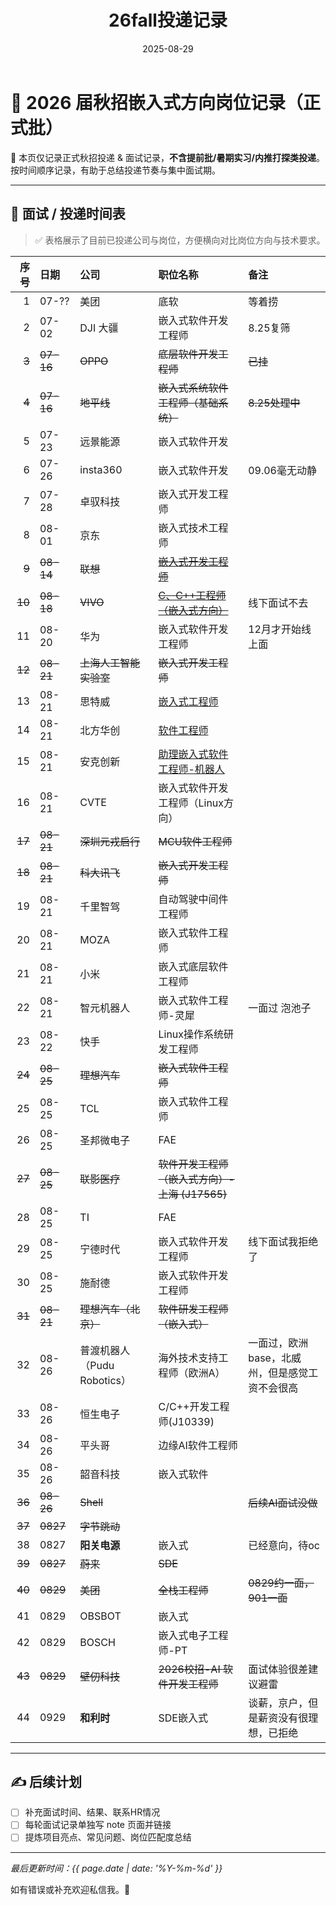 ﻿---
title: "26fall投递记录"
date: 2025-08-29
categories: Fall_Reviews
tags: [面经, 秋招, 嵌入式软件]
layout: note
excerpt: 只记录秋招正式批，不记录提前批。
---

# 🎯 2026 届秋招嵌入式方向岗位记录（正式批）

📌 本页仅记录正式秋招投递 & 面试记录，**不含提前批/暑期实习/内推打探类投递**。按时间顺序记录，有助于总结投递节奏与集中面试期。

---

## 📅 面试 / 投递时间表

> ✅ 表格展示了目前已投递公司与岗位，方便横向对比岗位方向与技术要求。

| 序号 | 日期   | 公司           | 职位名称 | 备注 |
| -:  | :----- | :------------- | :------ | :-- |
| 1   | 07-??  | 美团           | 底软    | 等着捞    |
| 2   | 07-02  | DJI 大疆       | 嵌入式软件开发工程师 | 8.25复筛 |
| ~~3~~ | ~~07-16~~ | ~~OPPO~~ | ~~底层软件开发工程师~~ | ~~已挂~~ |
| ~~4~~   | ~~07-16~~  | ~~地平线~~         | ~~嵌入式系统软件工程师（基础系统）~~  | ~~8.25处理中~~  |
| 5   | 07-23  | 远景能源       | 嵌入式软件开发        |     |
| 6   | 07-26  | insta360       | 嵌入式软件开发        | 09.06毫无动静    |
| 7   | 07-28  | 卓驭科技       | 嵌入式开发工程师      |     |
| 8   | 08-01  | 京东           | 嵌入式技术工程师      |     |
| ~~9~~   | ~~08-14~~  | ~~联想~~          | ~~[嵌入式开发工程师](https://talent.lenovo.com.cn/position/detail?id=1541)~~|     |
| ~~10~~  | ~~08-18~~  | ~~VIVO~~           | ~~[C、C++工程师（嵌入式方向）](https://hr-campus.vivo.com/campus/detail?jobAdId=b1d97aa0-54b7-4b13-902b-3b2b9a91afe2)~~ |   线下面试不去  |
| 11  | 08-20  | 华为           | 嵌入式软件开发工程师  | 12月才开始线上面    |
| ~~12~~  | ~~08-21~~  | ~~上海人工智能实验室~~ | ~~嵌入式开发工程师~~   |     |
| 13  | 08-21  | 思特威         | [嵌入式工程师](https://app.mokahr.com/campus_apply/smartsenstech1/56088?recommendCode=DS2xZPy3#/job/d097d867-f2cd-4bae-8fa9-d5efafce4a97) |     |
| 14  | 08-21  | 北方华创       | [软件工程师](https://career.naura.com/campus/detail?jobAdId=4bd4ef9b-7c7c-4d37-aea0-beb3bbe59afe) |     |
| 15  | 08-21  | 安克创新       | [助理嵌入式软件工程师-机器人](https://anker-in.jobs.feishu.cn/referral/campus/position/7539826644011534643/detail?token=NTsxNzU1MTYzOTU4NzIwOzc1MzgyOTk5MDU2NjkwMjE2OTk7NzUzODM2MDMzNDUwOTAxNzQwNzsxLzE) |     |
| 16  | 08-21  | CVTE           | 嵌入式软件开发工程师（Linux方向） |     |
| ~~17~~  | ~~08-21~~  | ~~深圳元戎启行~~   | ~~MCU软件工程师~~        |     |
| ~~18~~  | ~~08-21~~  | ~~科大讯飞~~       | ~~嵌入式开发工程师~~      |     |
| 19  | 08-21  | 千里智驾       | 自动驾驶中间件工程师  |     |
| 20  | 08-21  | MOZA           | 嵌入式软件工程师      |     |
| 21  | 08-21  | 小米           | 嵌入式底层软件工程师  |     |
| 22  | 08-21  | 智元机器人     | 嵌入式软件工程师-灵犀 |  一面过 泡池子   |
| 23  | 08-22  | 快手           | Linux操作系统研发工程师 |    |
| ~~24~~  | ~~08-25~~  | ~~理想汽车~~       | ~~嵌入式软件工程师~~      |     |
| 25  | 08-25  | TCL            | 嵌入式软件工程师      |     |
| 26  | 08-25  | 圣邦微电子     | FAE                   |     |
| ~~27~~  | ~~08-25~~  | ~~联影医疗~~       | ~~软件开发工程师（嵌入式方向）- 上海 (J17565)~~ | |
| 28  | 08-25  | TI             | FAE                   |     |
| 29  | 08-25  | 宁德时代       | 嵌入式软件开发工程师  |  线下面试我拒绝了   |
| 30  | 08-25  | 施耐德         | 嵌入式软件开发工程师  |     |
| ~~31~~ | ~~08-21~~ | ~~理想汽车（北京）~~ | ~~软件研发工程师（嵌入式）~~ |  |
|32|08-26|普渡机器人（Pudu Robotics）|海外技术支持工程师（欧洲A）|一面过，欧洲base，北威州，但是感觉工资不会很高|
|33|08-26|恒生电子|C/C++开发工程师(J10339)||
|34|08-26|平头哥|边缘AI软件工程师||
|35|08-26|韶音科技|嵌入式软件||
|~~36~~|~~08-26~~|~~Shell~~||~~后续AI面试没做~~|
|~~37~~|~~0827~~|~~字节跳动~~|||
|38|0827|**阳关电源**|嵌入式|已经意向，待oc|
|~~39~~|~~0827~~|~~蔚来~~|~~SDE~~||
|~~40~~|~~0829~~|~~美团~~|~~全栈工程师~~|~~0829约一面，901一面~~|
|41|0829|OBSBOT|嵌入式||
|42|0829|BOSCH|嵌入式电子工程师-PT||
|~~43~~|~~0829~~|~~壁仞科技~~|~~2026校招-AI 软件开发工程师~~|面试体验很差建议避雷|
|44|0929|**和利时**|SDE嵌入式|谈薪，京户，但是薪资没有很理想，已拒绝|










---

## ✍️ 后续计划

- [ ] 补充面试时间、结果、联系HR情况
- [ ] 每轮面试记录单独写 note 页面并链接
- [ ] 提炼项目亮点、常见问题、岗位匹配度总结

---

_最后更新时间：{{ page.date | date: '%Y-%m-%d' }}_

如有错误或补充欢迎私信我。🌱




